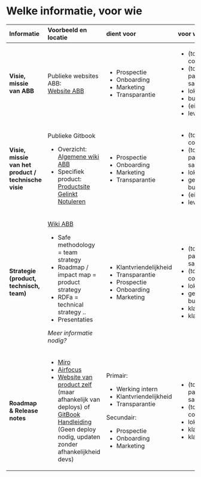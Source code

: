 # Welke informatie, voor wie

<table>
  <thead>
    <tr>
      <th style="text-align:left">Informatie</th>
      <th style="text-align:left">Voorbeeld en locatie</th>
      <th style="text-align:left">dient voor</th>
      <th style="text-align:left">voor wie</th>
    </tr>
  </thead>
  <tbody>
    <tr>
      <td style="text-align:left"><b>Visie, missie<br />van ABB</b>
      </td>
      <td style="text-align:left">Publieke websites ABB:
        <br /><a href="https://www.vlaanderen.be/agentschap-binnenlands-bestuur/">Website ABB</a>
      </td>
      <td style="text-align:left">
        <ul>
          <li>Prospectie</li>
          <li>Onboarding</li>
          <li>Marketing</li>
          <li>Transparantie</li>
        </ul>
      </td>
      <td style="text-align:left">
        <ul>
          <li>(toekomstige) collega&apos;s</li>
          <li>(toekomstige) partners / samenwerkingen</li>
          <li>lokale besturen</li>
          <li>burgers</li>
          <li>(eind)gebruikers</li>
          <li>leveranciers</li>
        </ul>
      </td>
    </tr>
    <tr>
      <td style="text-align:left"><b>Visie, missie<br />van het product / technische visie</b>
      </td>
      <td style="text-align:left">
        <p></p>
        <p>Publieke Gitbook</p>
        <ul>
          <li>Overzicht: <a href=" https://abb-vlaanderen.gitbook.io/abb/">Algemene wiki ABB</a>
          </li>
          <li>Specifiek product: <a href="https://abb-vlaanderen.gitbook.io/abb/producten-en-diensten/gelinkt-notuleren">Productsite Gelinkt Notuleren</a>
          </li>
        </ul>
      </td>
      <td style="text-align:left">
        <ul>
          <li>Prospectie</li>
          <li>Onboarding</li>
          <li>Marketing</li>
          <li>Transparantie</li>
        </ul>
      </td>
      <td style="text-align:left">
        <ul>
          <li>(toekomstige) collega&apos;s</li>
          <li>(toekomstige) partners / samenwerkingen</li>
          <li>lokale besturen</li>
          <li>ge&#xEB;ngageerde burgers</li>
          <li>(eind)gebruikers</li>
          <li>leveranciers</li>
        </ul>
      </td>
    </tr>
    <tr>
      <td style="text-align:left"><b>Strategie (product, technisch, team)</b>
      </td>
      <td style="text-align:left">
        <p><a href=" https://abb-vlaanderen.gitbook.io/abb/">Wiki ABB</a>
        </p>
        <ul>
          <li>Safe methodology = team strategy</li>
          <li>Roadmap / impact map = product strategy</li>
          <li>RDFa = technical strategy ..</li>
          <li>Presentaties</li>
        </ul>
        <p><em>Meer informatie nodig?</em>
        </p>
      </td>
      <td style="text-align:left">
        <p></p>
        <ul>
          <li>Klantvriendelijkheid</li>
          <li>Transparantie</li>
          <li>Prospectie</li>
          <li>Onboarding</li>
          <li>Marketing</li>
        </ul>
      </td>
      <td style="text-align:left">
        <p></p>
        <ul>
          <li>(toekomstige) partners en samenwerkingen</li>
          <li>(toekomstige) collega&apos;s en partners</li>
          <li>lokale besturen</li>
          <li>ge&#xEB;ngageerde burgers</li>
          <li>klanten/gebruikers</li>
          <li>klantenadviesbureaus</li>
        </ul>
      </td>
    </tr>
    <tr>
      <td style="text-align:left"><b>Roadmap &amp; Release notes</b>
      </td>
      <td style="text-align:left">
        <p></p>
        <ul>
          <li><a href="https://miro.com/">Miro</a>
          </li>
          <li><a href="https://airfocus.com/">Airfocus</a>
          </li>
          <li><a href="https://gelinkt-notuleren.vlaanderen.be/login">Website van product zelf</a> (maar
            afhankelijk van deploys) of <a href="https://abb-vlaanderen.gitbook.io/handleiding-loket/">GitBook Handleiding</a> (Geen
            deploy nodig, updaten zonder afhankelijkheid devs)</li>
        </ul>
      </td>
      <td style="text-align:left">
        <p></p>
        <p>Primair:</p>
        <ul>
          <li>Werking intern</li>
          <li>Klantvriendelijkheid</li>
          <li>Transparantie</li>
        </ul>
        <p>Secundair:</p>
        <ul>
          <li>Prospectie</li>
          <li>Onboarding</li>
          <li>Marketing</li>
        </ul>
      </td>
      <td style="text-align:left">
        <p></p>
        <ul>
          <li>(toekomstige) partners en samenwerkingen</li>
          <li>(toekomstige) collega&apos;s en partners</li>
          <li>lokale besturen</li>
          <li>klanten/gebruikers</li>
          <li>klantenadviesbureaus</li>
        </ul>
      </td>
    </tr>
  </tbody>
</table>



